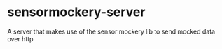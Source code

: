 # sensormockery-server
A server that makes use of the sensor mockery lib to send mocked data over http
